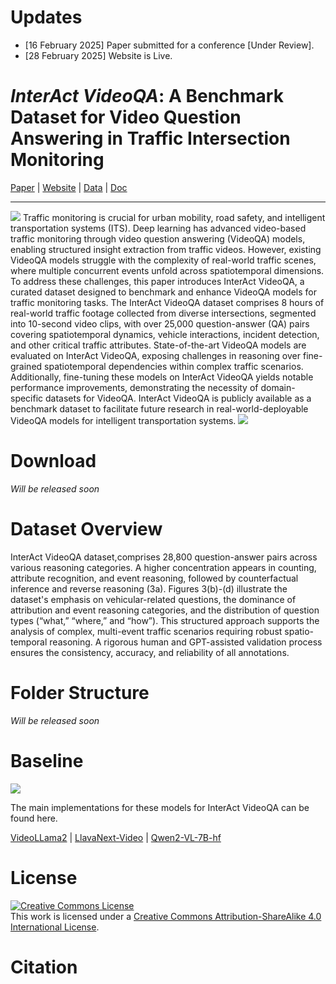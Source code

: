 # Updates
- [16 February 2025] Paper submitted for a conference [Under Review].
- [28 February 2025] Website is Live.


# *InterAct VideoQA*: A Benchmark Dataset for Video Question Answering in Traffic Intersection Monitoring
<div>
<a href="#"> Paper</a> |
<a href="https://interact-videoqa.github.io/InterActVideoQA/">Website</a> |
<a href="#">Data</a> |
<a href="#" target="_blank">Doc </a>
</div>
<hr>
<img src="https://github.com/user-attachments/assets/1a99e4f5-f7a0-4016-8abe-9d6116d0f553"/>
Traffic monitoring is crucial for urban mobility, road safety, and intelligent transportation systems (ITS). Deep learning has advanced video-based traffic monitoring through video question answering (VideoQA) models, enabling structured insight extraction from traffic videos. However, existing VideoQA models struggle with the complexity of real-world traffic scenes, where multiple concurrent events unfold across spatiotemporal dimensions. To address these challenges, this paper introduces InterAct VideoQA, a curated dataset designed to benchmark and enhance VideoQA models for traffic monitoring tasks. The InterAct VideoQA dataset comprises 8 hours of real-world traffic footage collected from diverse intersections, segmented into 10-second video clips, with over 25,000 question-answer (QA) pairs covering spatiotemporal dynamics, vehicle interactions, incident detection, and other critical traffic attributes. State-of-the-art VideoQA models are evaluated on InterAct VideoQA, exposing challenges in reasoning over fine-grained spatiotemporal dependencies within complex traffic scenarios. Additionally, fine-tuning these models on InterAct VideoQA yields notable performance improvements, demonstrating the necessity of domain-specific datasets for VideoQA. InterAct VideoQA is publicly available as a benchmark dataset to facilitate future research in real-world-deployable VideoQA models for intelligent transportation systems.
<img src="https://github.com/user-attachments/assets/95651208-d9c4-4644-9740-a7156e7dd5b8"/>

# Download 
_Will be released soon_

# Dataset Overview

InterAct VideoQA dataset,comprises 28,800 question-answer pairs across various reasoning categories. A higher concentration appears in counting, attribute recognition, and event reasoning, followed by counterfactual inference and reverse reasoning (3a). Figures 3(b)-(d) illustrate the dataset's emphasis on vehicular-related questions, the dominance of attribution and event reasoning categories, and the distribution of question types (“what,” “where,” and “how”). This structured approach supports the analysis of complex, multi-event traffic scenarios requiring robust spatio-temporal reasoning. A rigorous human and GPT-assisted validation process ensures the consistency, accuracy, and reliability of all annotations.

# Folder Structure
_Will be released soon_

# Baseline

<img src="https://github.com/user-attachments/assets/79c84ec5-015e-4487-be42-2d70286152d8"> </img>

The main implementations for these models for InterAct VideoQA can be found here.

[VideoLLama2](https://github.com/DAMO-NLP-SG/VideoLLaMA2) |
[LlavaNext-Video](https://github.com/LLaVA-VL/LLaVA-NeXT) | 
[Qwen2-VL-7B-hf](https://github.com/QwenLM/Qwen2.5-VL)

# License

<a rel="license" href="http://creativecommons.org/licenses/by-sa/4.0/"><img alt="Creative Commons License" style="border-width:0" src="https://i.creativecommons.org/l/by-sa/4.0/88x31.png" /></a><br />This work is licensed under a <a rel="license" href="http://creativecommons.org/licenses/by-sa/4.0/">Creative Commons Attribution-ShareAlike 4.0 International License</a>.

# Citation

```

  ```
